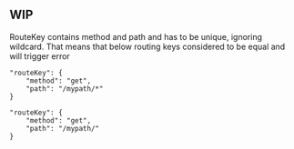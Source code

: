 ## WIP

RouteKey contains method and path and has to be unique, ignoring wildcard. That means that below routing keys considered to be equal and will trigger error
```
"routeKey": {
    "method": "get",
    "path": "/mypath/*"
}
```
```
"routeKey": {
    "method": "get",
    "path": "/mypath/"
}
```
